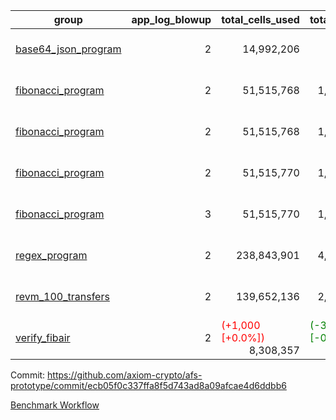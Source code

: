 | group | app_log_blowup | total_cells_used | total_cycles | total_proof_time_ms | agg_log_blowup | total_cells_used_leaf_agg | total_cycles_leaf_agg | total_proof_time_ms_leaf_agg | instance | alloc |
|---|---|---|---|---|---|---|---|---|---|---|
| [ base64_json_program ](https://github.com/axiom-crypto/afs-prototype/blob/gh-pages/benchmarks-pr/836/individual/base64_json-2-2-64cpu-linux-arm64-mimalloc.md) | <div style='text-align: right'>2</div> | <div style='text-align: right'>14,992,206</div> | <div style='text-align: right'>217,349</div> | <span style="color: green">(-20.0 [-0.7%])</span> <div style='text-align: right'>2,745.0</div> | - | - | - | - | 64cpu-linux-arm64 | mimalloc |
| [ fibonacci_program ](https://github.com/axiom-crypto/afs-prototype/blob/gh-pages/benchmarks-pr/836/individual/fibonacci-2-2-64cpu-linux-arm64-jemalloc.md) | <div style='text-align: right'>2</div> | <div style='text-align: right'>51,515,768</div> | <div style='text-align: right'>1,500,219</div> | <span style="color: green">(-45.0 [-0.6%])</span> <div style='text-align: right'>7,571.0</div> | - | - | - | - | 64cpu-linux-arm64 | jemalloc |
| [ fibonacci_program ](https://github.com/axiom-crypto/afs-prototype/blob/gh-pages/benchmarks-pr/836/individual/fibonacci-2-2-64cpu-linux-arm64-mimalloc.md) | <div style='text-align: right'>2</div> | <div style='text-align: right'>51,515,768</div> | <div style='text-align: right'>1,500,219</div> | <span style="color: red">(+3.0 [+0.0%])</span> <div style='text-align: right'>7,101.0</div> | - | - | - | - | 64cpu-linux-arm64 | mimalloc |
| [ fibonacci_program ](https://github.com/axiom-crypto/afs-prototype/blob/gh-pages/benchmarks-pr/836/individual/fibonacci-2-2-64cpu-linux-x64-jemalloc.md) | <div style='text-align: right'>2</div> | <div style='text-align: right'>51,515,770</div> | <div style='text-align: right'>1,500,219</div> | <span style="color: green">(-133.0 [-1.7%])</span> <div style='text-align: right'>7,537.0</div> | - | - | - | - | 64cpu-linux-x64 | jemalloc |
| [ fibonacci_program ](https://github.com/axiom-crypto/afs-prototype/blob/gh-pages/benchmarks-pr/836/individual/fibonacci-3-3-64cpu-linux-x64-jemalloc.md) | <div style='text-align: right'>3</div> | <div style='text-align: right'>51,515,770</div> | <div style='text-align: right'>1,500,219</div> | <span style="color: green">(-592.0 [-5.6%])</span> <div style='text-align: right'>9,999.0</div> | - | - | - | - | 64cpu-linux-x64 | jemalloc |
| [ regex_program ](https://github.com/axiom-crypto/afs-prototype/blob/gh-pages/benchmarks-pr/836/individual/regex-2-2-64cpu-linux-arm64-mimalloc.md) | <div style='text-align: right'>2</div> | <div style='text-align: right'>238,843,901</div> | <div style='text-align: right'>4,190,909</div> | <span style="color: red">(+399.0 [+1.4%])</span> <div style='text-align: right'>29,108.0</div> | - | - | - | - | 64cpu-linux-arm64 | mimalloc |
| [ revm_100_transfers ](https://github.com/axiom-crypto/afs-prototype/blob/gh-pages/benchmarks-pr/836/individual/revm_transfer-2-2-64cpu-linux-arm64-mimalloc.md) | <div style='text-align: right'>2</div> | <div style='text-align: right'>139,652,136</div> | <div style='text-align: right'>2,348,437</div> | <span style="color: green">(-81.0 [-0.5%])</span> <div style='text-align: right'>15,975.0</div> | - | - | - | - | 64cpu-linux-arm64 | mimalloc |
| [ verify_fibair ](https://github.com/axiom-crypto/afs-prototype/blob/gh-pages/benchmarks-pr/836/individual/verify_fibair-2-2-64cpu-linux-arm64-mimalloc.md) | <div style='text-align: right'>2</div> | <span style="color: red">(+1,000 [+0.0%])</span> <div style='text-align: right'>8,308,357</div> | <span style="color: green">(-32 [-0.0%])</span> <div style='text-align: right'>199,235</div> | <span style="color: red">(+9.0 [+0.6%])</span> <div style='text-align: right'>1,597.0</div> | - | - | - | - | 64cpu-linux-arm64 | mimalloc |

Commit: https://github.com/axiom-crypto/afs-prototype/commit/ecb05f0c337ffa8f5d743ad8a09afcae4d6ddbb6

[Benchmark Workflow](https://github.com/axiom-crypto/afs-prototype/actions/runs/11903808885)
